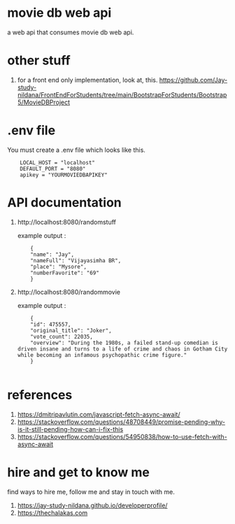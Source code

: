 # movie db web api

a web api that consumes movie db web api.

# other stuff

1. for a front end only implementation, look at, this. https://github.com/Jay-study-nildana/FrontEndForStudents/tree/main/BootstrapForStudents/Bootstrap5/MovieDBProject

# .env file

You must create a .env file which looks like this. 

```
    LOCAL_HOST = "localhost"
    DEFAULT_PORT = "8080"
    apikey = "YOURMOVIEDBAPIKEY"
```

# API documentation

1. http://localhost:8080/randomstuff
    
    example output : 

    ```
        {
        "name": "Jay",
        "nameFull": "Vijayasimha BR",
        "place": "Mysore",
        "numberFavorite": "69"
        }

    ```
1. http://localhost:8080/randommovie
    
    example output : 

    ```
        {
        "id": 475557,
        "original_title": "Joker",
        "vote_count": 22035,
        "overview": "During the 1980s, a failed stand-up comedian is driven insane and turns to a life of crime and chaos in Gotham City while becoming an infamous psychopathic crime figure."
        }
        
    ```

# references

1. https://dmitripavlutin.com/javascript-fetch-async-await/
1. https://stackoverflow.com/questions/48708449/promise-pending-why-is-it-still-pending-how-can-i-fix-this
1. https://stackoverflow.com/questions/54950838/how-to-use-fetch-with-async-await

# hire and get to know me

find ways to hire me, follow me and stay in touch with me.

1. https://jay-study-nildana.github.io/developerprofile/
1. https://thechalakas.com